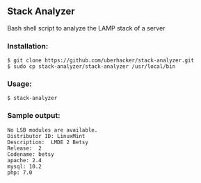 ## Stack Analyzer
Bash shell script to analyze the LAMP stack of a server

### Installation:
```
$ git clone https://github.com/uberhacker/stack-analyzer.git
$ sudo cp stack-analyzer/stack-analyzer /usr/local/bin
```
### Usage:
```
$ stack-analyzer
```
### Sample output:
```
No LSB modules are available.
Distributor ID: LinuxMint
Description:  LMDE 2 Betsy
Release:  2
Codename: betsy
apache: 2.4
mysql: 10.2
php: 7.0
```
